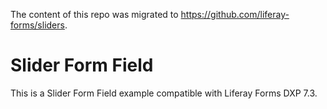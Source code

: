 The content of this repo was migrated to https://github.com/liferay-forms/sliders.

# Slider Form Field

This is a Slider Form Field example compatible with Liferay Forms DXP 7.3.
